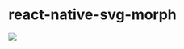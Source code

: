 # react-native-svg-morph

![](https://github.com/anibalajt/react-native-svg-morph/blob/master/Nov.gif?raw=true)
